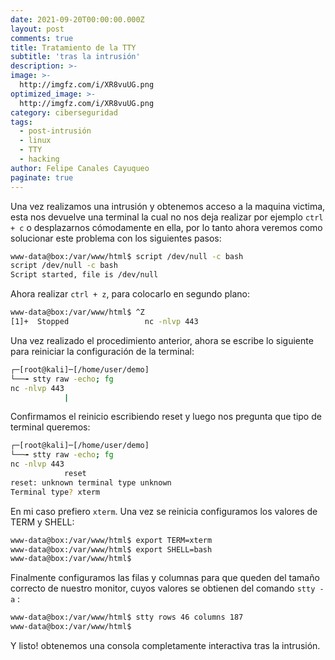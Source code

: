 ```yaml
---
date: 2021-09-20T00:00:00.000Z
layout: post
comments: true
title: Tratamiento de la TTY
subtitle: 'tras la intrusión'
description: >-
image: >-
  http://imgfz.com/i/XR8vuUG.png
optimized_image: >-
  http://imgfz.com/i/XR8vuUG.png
category: ciberseguridad
tags:
  - post-intrusión
  - linux
  - TTY
  - hacking
author: Felipe Canales Cayuqueo
paginate: true
---
```

Una vez realizamos una intrusión y obtenemos acceso a la maquina victima, esta nos devuelve una terminal la cual no nos deja realizar por ejemplo ```ctrl + c``` o desplazarnos cómodamente en ella, por lo tanto ahora veremos como solucionar este problema con los siguientes pasos:
```bash
www-data@box:/var/www/html$ script /dev/null -c bash
script /dev/null -c bash
Script started, file is /dev/null
```
Ahora realizar ```ctrl + z```, para colocarlo en segundo plano:
```bash
www-data@box:/var/www/html$ ^Z
[1]+  Stopped                 nc -nlvp 443
```
Una vez realizado el procedimiento anterior, ahora se escribe lo siguiente para reiniciar la configuración de la terminal:
```bash
┌─[root@kali]─[/home/user/demo]
└──╼ stty raw -echo; fg
nc -nlvp 443
            |
```
Confirmamos el reinicio escribiendo reset y luego nos pregunta que tipo de terminal queremos:
```bash
┌─[root@kali]─[/home/user/demo]
└──╼ stty raw -echo; fg
nc -nlvp 443
            reset
reset: unknown terminal type unknown
Terminal type? xterm
```
En mi caso prefiero ```xterm```. Una vez se reinicia configuramos los valores de TERM y SHELL:
```bash
www-data@box:/var/www/html$ export TERM=xterm
www-data@box:/var/www/html$ export SHELL=bash
www-data@box:/var/www/html$ 
```
Finalmente configuramos las filas y columnas para que queden del tamaño correcto de nuestro monitor, cuyos valores se obtienen del comando ```stty -a``` :
```bash
www-data@box:/var/www/html$ stty rows 46 columns 187
www-data@box:/var/www/html$ 
```
Y listo! obtenemos una consola completamente interactiva tras la intrusión.

